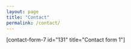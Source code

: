 ```yaml
---
layout: page
title: "Contact"
permalink: /contact/
---
```

<!-- wp:shortcode -->
[contact-form-7 id="131" title="Contact form 1"]
<!-- /wp:shortcode -->
